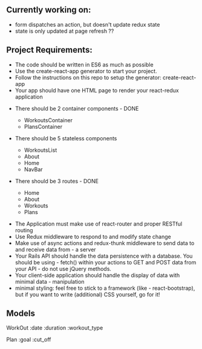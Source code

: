 ## Currently working on:

- form dispatches an action, but doesn't update redux state
- state is only updated at page refresh ??

## Project Requirements:

- The code should be written in ES6 as much as possible
- Use the create-react-app generator to start your project.
- Follow the instructions on this repo to setup the generator: create-react-app
- Your app should have one HTML page to render your react-redux application

* There should be 2 container components - DONE

  - WorkoutsContainer
  - PlansContainer

* There should be 5 stateless components

  - WorkoutsList
  - About
  - Home
  - NavBar

* There should be 3 routes - DONE
  - Home
  - About
  - Workouts
  - Plans

- The Application must make use of react-router and proper RESTful routing
- Use Redux middleware to respond to and modify state change
- Make use of async actions and redux-thunk middleware to send data to and receive data from - a server
- Your Rails API should handle the data persistence with a database. You should be using - fetch() within your actions to GET and POST data from your API - do not use jQuery methods.
- Your client-side application should handle the display of data with minimal data - manipulation
- minimal styling: feel free to stick to a framework (like - react-bootstrap), but if you want to write (additional) CSS yourself, go for it!

## Models

WorkOut :date :duration :workout_type

Plan :goal :cut_off
